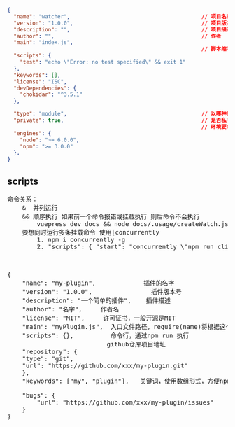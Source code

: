 
```json
{
  "name": "watcher",                                          // 项目名称 不与项目目录名重复
  "version": "1.0.0",                                         // 项目版本
  "description": "",                                          // 项目描述
  "author": "",                                               // 作者
  "main": "index.js",
                                                              // 脚本缩写
  "scripts": {
    "test": "echo \"Error: no test specified\" && exit 1"
  },
  "keywords": [],  
  "license": "ISC",
  "devDependencies": {
    "chokidar": "^3.5.1"
  },

  "type": "module",                                           // 以哪种模块方案进行解释 module(ESM)/commonjs 
  "private": true,                                            // 是否私有
                                                              // 环境要求
  "engines": {
    "node": ">= 6.0.0",
    "npm": ">= 3.0.0"
  },
}
```

## scripts
<pre>
命令关系：
    &  并列运行  
    && 顺序执行 如果前一个命令报错或挂载执行 则后命令不会执行
        vuepress dev docs && node docs/.usage/createWatch.js
    要想同时运行多条挂载命令 使用[concurrently
        1. npm i concurrently -g
        2. "scripts": { "start": "concurrently \"npm run clientServer\" \"npm run server\"" }

 
   
{
    "name": "my-plugin",             插件的名字
    "version": "1.0.0",                插件版本号
    "description": "一个简单的插件",    插件描述
    "author": "名字",     作者名
    "license": "MIT",     许可证书，一般开源是MIT
    "main": "myPlugin.js",  入口文件路径，require(name)将根据这个路径来引入
    "scripts": {},          命令行，通过npm run 执行
                           github仓库项目地址 
    "repository": {
    "type": "git",
    "url": "https://github.com/xxx/my-plugin.git"
    },
    "keywords": ["my", "plugin"],   关键词，使用数组形式，方便npm官网搜索
    
    "bugs": {
        "url": "https://github.com/xxx/my-plugin/issues"
    }
}     
</pre>

